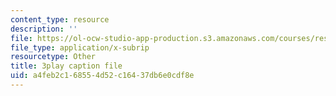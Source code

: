 ```yaml
---
content_type: resource
description: ''
file: https://ol-ocw-studio-app-production.s3.amazonaws.com/courses/res-6-012-introduction-to-probability-spring-2018/a4feb2c168554d52c16437db6e0cdf8e_JCQnsPggTp8.srt
file_type: application/x-subrip
resourcetype: Other
title: 3play caption file
uid: a4feb2c1-6855-4d52-c164-37db6e0cdf8e
---
```

